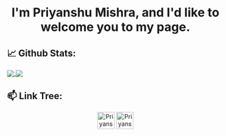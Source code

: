 <h1 align="center">I'm Priyanshu Mishra, and I'd like to welcome you to my page.</h1>

## 📈 **Github Stats:**

<a href="https://github.com/dpowxconsensus">
<img align="center" src="https://github-readme-stats.vercel.app/api?username=dpowxconsensus&show_icons=true&include_all_commits=true&theme=blue-green&count_private=true">
</a>
<a href="https://github.com/powxconsensus/github-readme-stats">
<img align="center" src="https://github-readme-stats.anuraghazra1.vercel.app/api/top-langs/?username=dpowxconsensus&layout=Demo&theme=blue-green" />
</a>

## 📫 **Link Tree:**

<p align="center">
<a href="https://www.linkedin.com/in/priyanshu678//" target="blank"><img align="center" src="https://cdn.jsdelivr.net/npm/simple-icons@3.0.1/icons/linkedin.svg" alt="Priyanshu Mishra" height="40" width="40" /></a>
<a href="mailto:pm.ejobs.m21@gmail.com" target="blank"><img align="center" src="https://cdn.jsdelivr.net/npm/simple-icons@3.0.1/icons/gmail.svg" alt="Priyanshu Mishra" height="40" width="40" /></a>

